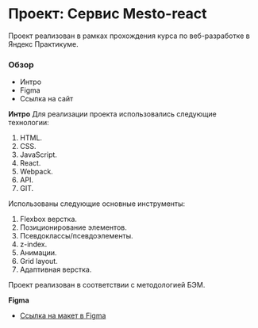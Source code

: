 # Проект: Сервис Mesto-react
Проект реализован в рамках прохождения курса по веб-разработке в Яндекс Практикуме.

### Обзор
* Интро
* Figma
* Ссылка на сайт

**Интро**
Для реализации проекта использовались следующие технологии:
1. HTML.
2. CSS.
3. JavaScript.
4. React.
5. Webpack.
6. API.
7. GIT.

Использованы следующие основные инструменты:
1. Flexbox верстка.
2. Позиционирование элементов.
3. Псевдоклассы/псевдоэлементы.
4. z-index.
5. Анимации.
6. Grid layout.
7. Адаптивная верстка.

Проект реализован в соответствии с методологией БЭМ.

**Figma**

* [Ссылка на макет в Figma](https://www.figma.com/file/2cn9N9jSkmxD84oJik7xL7/JavaScript.-Sprint-4?node-id=0%3A1)

